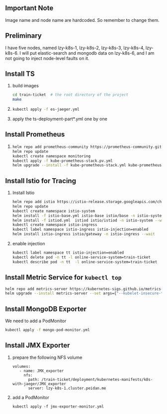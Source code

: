 ## Important Note
Image name and node name are hardcoded. So remember to change them.


## Preliminary
I have five nodes, named lzy-k8s-1, lzy-k8s-2, lzy-k8s-3, lzy-k8s-4, lzy-k8s-6.
I will put elastic-search and mongodb data on lzy-k8s-6, and I am not going to inject node-level faults on it.

## Install TS

1. build images
   ```bash
   cd train-ticket  # the root directory of the project
   make
   ```
   
2. ```bash
   kubectl apply -f es-jaeger.yml
   ```

4. apply the ts-deployment-part*.yml one by one

## Install Prometheus

1. ``` bash
   helm repo add prometheus-community https://prometheus-community.github.io/helm-charts
   helm repo update
   kubectl create namespace monitoring
   kubectl apply -f kube-prometheus-stack.pv.yml
   helm upgrade --install -f kube-prometheus-stack.yml kube-prometheus-stack prometheus-community/kube-prometheus-stack -n monitoring
   ```

## Install Istio for Tracing

1. Install Istio
   ```bash
   helm repo add istio https://istio-release.storage.googleapis.com/charts
   helm repo update
   kubectl create namespace istio-system
   helm install -f istio-base.yml istio-base istio/base -n istio-system
   helm install -f istiod.yml  istiod istio/istiod -n istio-system --wait
   kubectl create namespace istio-ingress
   kubectl label namespace istio-ingress istio-injection=enabled
   helm install istio-ingress istio/gateway -n istio-ingress --wait
   ```
   
2. enable injection
   ```bash
   kubectl label namespace tt istio-injection=enabled
   kubectl delete pod -n tt -l online-service-system=train-ticket
   kubectl describe pod -n tt  -l online-service-system=train-ticket
   ```
   
## Install Metric Service for `kubectl top`

```bash
helm repo add metrics-server https://kubernetes-sigs.github.io/metrics-server/
helm upgrade --install metrics-server --set args={"--kubelet-insecure-tls=true"} metrics-server/metrics-server
```

## Install MongoDB Exporter
We need to add a PodMonitor
```bash
kubectl apply -f mongo-pod-monitor.yml
```

## Install JMX Exporter

1. prepare the following NFS volume
   ```
   volumes:
      - name: JMX_exporter
        nfs:
          path: /train-ticket/deployment/kubernetes-manifests/k8s-with-jaeger/JMX_exporter
          server: lzy-k8s-1.cluster.peidan.me
   ```

2. add a PodMonitor
   ```
   kubectl apply -f jmx-exporter-monitor.yml
   ```